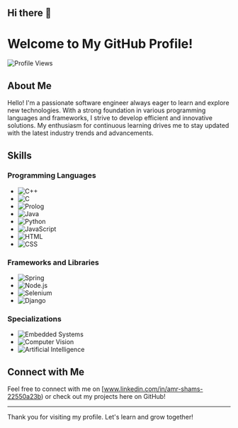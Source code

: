 ## Hi there 👋

# Welcome to My GitHub Profile!

![Profile Views](https://komarev.com/ghpvc/?username=yourAmrShams9&color=blue)

## About Me

Hello! I'm a passionate software engineer always eager to learn and explore new technologies. With a strong foundation in various programming languages and frameworks, I strive to develop efficient and innovative solutions. My enthusiasm for continuous learning drives me to stay updated with the latest industry trends and advancements.

## Skills

### Programming Languages
- ![C++](https://img.shields.io/badge/C++-00599C?logo=c%2B%2B&logoColor=white)
- ![C](https://img.shields.io/badge/C-A8B9CC?logo=c&logoColor=white)
- ![Prolog](https://img.shields.io/badge/Prolog-1B222F?logo=prolog&logoColor=white)
- ![Java](https://img.shields.io/badge/Java-007396?logo=java&logoColor=white)
- ![Python](https://img.shields.io/badge/Python-3776AB?logo=python&logoColor=white)
- ![JavaScript](https://img.shields.io/badge/JavaScript-F7DF1E?logo=javascript&logoColor=black)
- ![HTML](https://img.shields.io/badge/HTML-E34F26?logo=html5&logoColor=white)
- ![CSS](https://img.shields.io/badge/CSS-1572B6?logo=css3&logoColor=white)

### Frameworks and Libraries
- ![Spring](https://img.shields.io/badge/Spring-6DB33F?logo=spring&logoColor=white)
- ![Node.js](https://img.shields.io/badge/Node.js-339933?logo=node.js&logoColor=white)
- ![Selenium](https://img.shields.io/badge/Selenium-43B02A?logo=selenium&logoColor=white)
- ![Django](https://img.shields.io/badge/Django-092E20?logo=django&logoColor=white)

### Specializations
- ![Embedded Systems](https://img.shields.io/badge/Embedded%20Systems-00979D?logo=embedded&logoColor=white)
- ![Computer Vision](https://img.shields.io/badge/Computer%20Vision-FF6F00?logo=opencv&logoColor=white)
- ![Artificial Intelligence](https://img.shields.io/badge/AI-00D09C?logo=ai&logoColor=white)

## Connect with Me

Feel free to connect with me on [www.linkedin.com/in/amr-shams-22550a23b) or check out my projects here on GitHub!

---

Thank you for visiting my profile. Let's learn and grow together!


<!--
**AmrShams9/AmrShams9** is a ✨ _special_ ✨ repository because its `README.md` (this file) appears on your GitHub profile.

Here are some ideas to get you started:

- 🔭 I’m currently working on ...
- 🌱 I’m currently learning ...
- 👯 I’m looking to collaborate on ...
- 🤔 I’m looking for help with ...
- 💬 Ask me about ...
- 📫 How to reach me: ...
- 😄 Pronouns: ...
- ⚡ Fun fact: ...
-->
